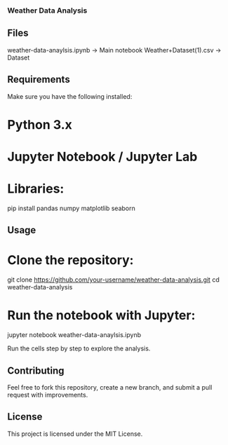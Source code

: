 ### Weather Data Analysis

## Files

weather-data-anaylsis.ipynb → Main notebook
Weather+Dataset(1).csv → Dataset

## Requirements
Make sure you have the following installed:

# Python 3.x

# Jupyter Notebook / Jupyter Lab

# Libraries:
pip install pandas numpy matplotlib seaborn

## Usage

# Clone the repository:
git clone https://github.com/your-username/weather-data-analysis.git
cd weather-data-analysis

# Run the notebook with Jupyter:
jupyter notebook weather-data-anaylsis.ipynb

Run the cells step by step to explore the analysis.

## Contributing

Feel free to fork this repository, create a new branch, and submit a pull request with improvements.

## License

This project is licensed under the MIT License.


